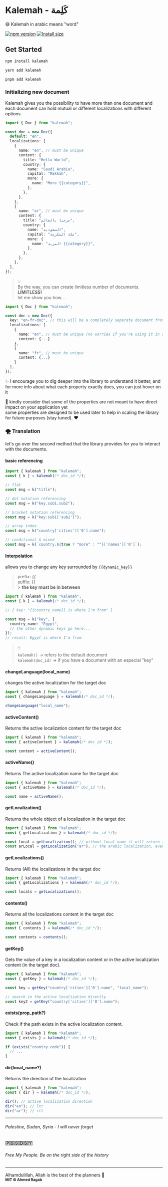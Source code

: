 # Kalemah - كَلِمة

😄 Kalemah in arabic means "word"

[![npm version](https://img.shields.io/badge/NPM_Home_Page-orange)](https://www.npmjs.com/package/kalemah)
[![Install size](https://packagephobia.com/badge?p=kalemah)](https://packagephobia.com/result?p=kalemah)

## Get Started

```bash [npm]
npm install kalemah
```

```bash [yarn]
yarn add kalemah
```

```bash [pnpm]
pnpm add kalemah
```

### Initializing new document

Kalemah gives you the possibility to have more than one document and each document can hold mutual or different localizations with different options

```ts
import { Doc } from "kalemah";

const doc = new Doc({
  default: "en",
  localizations: [
    {
      name: "en", // must be unique
      content: {
        title: "Hello World",
        country: {
          name: "Saudi Arabia",
          capital: "Makkah",
          more: {
            name: "More {{category}}",
          },
        },
      },
    },
    {
      name: "ar", // must be unique
      content: {
        title: "مرحبا بالعالم",
        country: {
          name: "السعودية",
          capital: "مكة المكرمة",
          more: {
            name: "المزيد {{category}}",
          },
        },
      },
    },
  ],
});
```

> 💡 <br />
> By the way, you can create limitless number of documents. **LIMITLESS!** <br />
> let me show you how...

```ts
import { Doc } from "kalemah";

const doc = new Doc({
  key: "en-fr-doc", // this will be a completely separate document from the default one
  localizations: [
    {
      name: "en", // must be unique (no worries if you're using it in anther document)
      content: {...}
    },
    {
      name: "fr", // must be unique
      content: {...}
    }
  ],
});
```

✨ I encourage you to dig deeper into the library to understand it better, and for more info about what each property exactly does, you can just hover on it
<br />

🍄 kindly consider that some of the properties are not meant to have direct impact on your application yet<br />
some properties are designed to be used later to help in scaling the library for future purposes (stay tuned). ❤️

### 🌪️ Translation

let's go over the second method that the library provides for you to interact with the documents. <br />

#### basic referencing

```ts
import { kalemah } from "kalemah";
const { k } = kalemah(/* doc_id */);

// flat
const msg = k("title");

// dot notation referencing
const msg = k("key.sub1.sub2");

// bracket notation referencing
const msg = k("key.sub1['sub2']");

// array index
const msg = k("country['cities']['0'].name");

// conditional & mixed
const msg = k(`country.${true ? "more" : ""}['names']['0']`);
```

#### Interpolation

allows you to change any key surrounded by `{{dynamic_key}}`

> prefix: _{{_ <br />
> suffix: _}}_ <br /> > **the key must be in between**

```ts
import { kalemah } from "kalemah";
const { k } = kalemah(/* doc_id */);

// { key: "{{country_name}} is where I'm from" }

const msg = k("key", {
  country_name: "Egypt",
  // the other dynamic keys go here...
});
// result: Egypt is where I'm from
```

> 🀄️ <br /> 
> `kalemah()` -> refers to the default document <br /> 
> `kalemah(doc_id)` -> if you have a document with an especial "key"

#### changeLanguage(local_name)

changes the active localization for the target doc

```ts
import { kalemah } from "kalemah";
const { changeLanguage } = kalemah(/* doc_id */);

changeLanguage("local_name");
```

#### activeContent()

Returns the active localization content for the target doc

```ts
import { kalemah } from "kalemah";
const { activeContent } = kalemah(/* doc_id */);

const content = activeContent();
```

#### activeName()

Returns The active localization name for the target doc

```ts
import { kalemah } from "kalemah";
const { activeName } = kalemah(/* doc_id */);

const name = activeName();
```

#### getLocalization()

Returns the whole object of a localization in the target doc

```ts
import { kalemah } from "kalemah";
const { getLocalization } = kalemah(/* doc_id */);

const local = getLocalization(); // without local_name it will return the active localization
const arLocal = getLocalization("ar"); // the arabic localization, even if it's not the active one
```

#### getLocalizations()

Returns (All) the localizations in the target doc

```ts
import { kalemah } from "kalemah";
const { getLocalizations } = kalemah(/* doc_id */);

const locals = getLocalizations();
```

#### contents()

Returns all the localizations content in the target doc

```ts
import { kalemah } from "kalemah";
const { contents } = kalemah(/* doc_id */);

const contents = contents();
```

#### getKey()

Gets the value of a key in a localization content or in the active localization content (in the target doc).

```ts
import { kalemah } from "kalemah";
const { getKey } = kalemah(/* doc_id */);

const key = getKey("country['cities']['0'].name", "local_name");

// search in the active localization directly
const key2 = getKey("country['cities']['0'].name");
```

#### exists(prop_path?)

Check if the path exists in the active localization content.

```ts
import { kalemah } from "kalemah";
const { exists } = kalemah(/* doc_id */);

if (exists("country.code")) {
  // ...
}
```

#### dir(local_name?)

Returns the direction of the localization

```ts
import { kalemah } from "kalemah";
const { dir } = kalemah(/* doc_id */);

dir(); // active localization direction
dir("en"); // ltr
dir("ar"); // rtl
```

---
###### Palestine, Sudan, Syria - I will never forget
<h3>
🇵🇸🇸🇩🇸🇾
</h3>

###### Free My People. Be on the right side of the history

---
Alhamdulillah, Allah is the best of the planners 💚️ <br />
<strong><small>MIT © Ahmed Ragab</small></strong>
